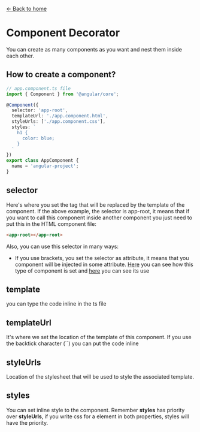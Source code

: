 [<- Back to home](../README.md)

# Component Decorator

You can create as many components as you want and nest them inside each other.


## How to create a component?

```typescript
// app.component.ts file
import { Component } from '@angular/core';

@Component({
  selector: 'app-root',
  templateUrl: './app.component.html',
  styleUrls: ['./app.component.css'], 
  styles: `
    h1 {
      color: blue;
    }
  `
})
export class AppComponent {
  name = 'angular-project';
}
```

## selector
Here's where you set the tag that will be replaced by the template of the component. If the above example, the selector is app-root, it means that if you want to call this component inside another component you just need to put this in the HTML component file: 
```html 
<app-root></app-root> 
```
Also, you can use this selector in many ways:
 - If you use brackets, you set the selector as attribute, it means that you component will be injected in some attribute. [Here](../src/app/examples/attribute-selectors.component.ts#4) you can see how this type of component is set and [here](../src/app/examples/examples.component.html) you can see its use

## template
you can type the code inline in the ts file

## templateUrl
It's where we set the location of the template of this component. If you use the backtick character (``) you can put the code inline

## styleUrls
Location of the stylesheet that will be used to style the associated template.

## styles
You can set inline style to the component. Remember **styles** has priority over **styleUrls**, if you write css for a element in both properties, styles will have the priority.